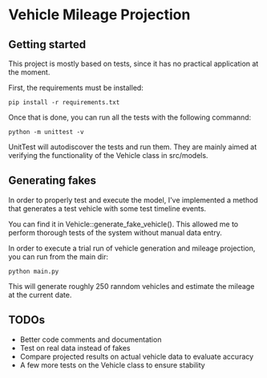 # Vehicle Mileage Projection

## Getting started

This project is mostly based on tests, since it has no practical application at the moment.

First, the requirements must be installed:

```pip install -r requirements.txt```

Once that is done, you can run all the tests with the following commannd:

```python -m unittest -v```

UnitTest will autodiscover the tests and run them. They are mainly aimed at verifying the functionality of the Vehicle class in src/models.

## Generating fakes

In order to properly test and execute the model, I've implemented a method that generates a test vehicle with some test timeline events.

You can find it in Vehicle::generate_fake_vehicle(). This allowed me to perform thorough tests of the system without manual data entry.

In order to execute a trial run of vehicle generation and mileage projection, you can run from the main dir:

```python main.py```

This will generate roughly 250 ranndom vehicles and estimate the mileage at the current date.

## TODOs

- Better code comments and documentation
- Test on real data instead of fakes
- Compare projected results on actual vehicle data to evaluate accuracy
- A few more tests on the Vehicle class to ensure stability